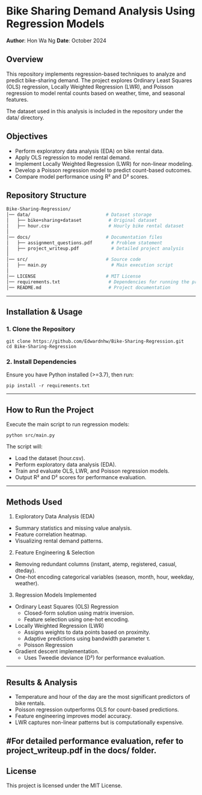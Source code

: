 # Bike Sharing Demand Analysis Using Regression Models

**Author**: Hon Wa Ng
**Date**: October 2024  

## Overview

This repository implements regression-based techniques to analyze and predict bike-sharing demand. The project explores Ordinary Least Squares (OLS) regression, Locally Weighted Regression (LWR), and Poisson regression to model rental counts based on weather, time, and seasonal features.

The dataset used in this analysis is included in the repository under the data/ directory.

## Objectives

- Perform exploratory data analysis (EDA) on bike rental data.
- Apply OLS regression to model rental demand.
- Implement Locally Weighted Regression (LWR) for non-linear modeling.
- Develop a Poisson regression model to predict count-based outcomes.
- Compare model performance using R² and D² scores.

## Repository Structure
```bash
Bike-Sharing-Regression/
│── data/                            # Dataset storage
│   ├── bike+sharing+dataset          # Original dataset 
│   ├── hour.csv                      # Hourly bike rental dataset
│
│── docs/                            # Documentation files
│   ├── assignment_questions.pdf       # Problem statement
│   ├── project_writeup.pdf            # Detailed project analysis
│
│── src/                             # Source code
│   ├── main.py                        # Main execution script
│
│── LICENSE                          # MIT License
│── requirements.txt                  # Dependencies for running the project
│── README.md                         # Project documentation


```

---

## Installation & Usage

### 1. Clone the Repository
```
git clone https://github.com/Edwardnhw/Bike-Sharing-Regression.git
cd Bike-Sharing-Regression

```

### 2. Install Dependencies
Ensure you have Python installed (>=3.7), then run:
```
pip install -r requirements.txt

```

---
## How to Run the Project
Execute the main script to run regression models:

```
python src/main.py

```
The script will:

- Load the dataset (hour.csv).
- Perform exploratory data analysis (EDA).
- Train and evaluate OLS, LWR, and Poisson regression models.
- Output R² and D² scores for performance evaluation.

---
## Methods Used

1. Exploratory Data Analysis (EDA)
- Summary statistics and missing value analysis.
- Feature correlation heatmap.
- Visualizing rental demand patterns.
2. Feature Engineering & Selection
- Removing redundant columns (instant, atemp, registered, casual, dteday).
- One-hot encoding categorical variables (season, month, hour, weekday, weather).
3. Regression Models Implemented
- Ordinary Least Squares (OLS) Regression
  - Closed-form solution using matrix inversion.
  - Feature selection using one-hot encoding.
- Locally Weighted Regression (LWR)
  - Assigns weights to data points based on proximity.
  - Adaptive predictions using bandwidth parameter τ.
  - Poisson Regression
- Gradient descent implementation.
  - Uses Tweedie deviance (D²) for performance evaluation.

---

## Results & Analysis

- Temperature and hour of the day are the most significant predictors of bike rentals.
- Poisson regression outperforms OLS for count-based predictions.
- Feature engineering improves model accuracy.
- LWR captures non-linear patterns but is computationally expensive.

#For detailed performance evaluation, refer to project_writeup.pdf in the docs/ folder.
---
## License
This project is licensed under the MIT License.



